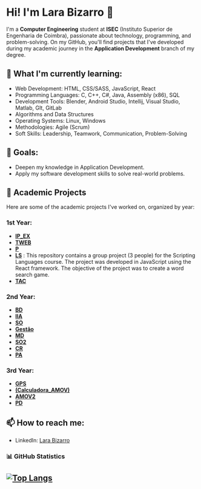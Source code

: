 # Hi! I'm Lara Bizarro 👋

I'm a **Computer Engineering** student at **ISEC** (Instituto Superior de Engenharia de Coimbra), passionate about technology, programming, and problem-solving.
On my GitHub, you'll find projects that I've developed during my academic journey in the **Application Development** branch of my degree.

## 🌱 What I'm currently learning:

- Web Development: HTML, CSS/SASS, JavaScript, React
- Programming Languages:  C, C++, C#, Java, Assembly (x86), SQL
- Development Tools: Blender, Android Studio, Intellij, Visual Studio, Matlab, GIt, GitLab
- Algorithms and Data Structures
- Operating Systems: Linux, Windows
- Methodologies: Agile (Scrum)
- Soft Skills: Leadership, Teamwork, Communication, Problem-Solving

## 🚀 Goals:

- Deepen my knowledge in Application Development.
- Apply my software development skills to solve real-world problems.

## 💼 Academic Projects

Here are some of the academic projects I've worked on, organized by year:

  ### 1st Year:
  - **[IP_EX](https://github.com/LaraFB/IP_EX.git)** 
  - **[TWEB](https://github.com/LaraFB/TWEB.git)** 
  - **[P](https://github.com/LaraFB/P.git)** 
  - **[LS](https://github.com/SophieRC/Trabalho_LS.git)** : This repository contains a group project (3 people) for the Scripting Languages course. The project was developed in JavaScript using the React framework. The objective of the project was to create a word search game.
  - **[TAC](https://github.com/LaraFB/TAC.git)** 
  
  ### 2nd Year:
  - **[BD](https://github.com/LaraFB/BD)** 
  - **[IIA](https://github.com/LaraFB/IIA)** 
  - **[SO](https://github.com/LaraFB/SO)** 
  - **[Gestão](https://github.com/LaraFB/Gestao)**
  - **[MD](https://github.com/LaraFB/MD)**
  - **[SO2](https://github.com/LaraFB/SO2)** 
  - **[CR](https://github.com/LaraFB/CR)**
  - **[PA](https://github.com/Programacao-Avancada-2025/tp-group-16)**

  
  ### 3rd Year:
  - **[GPS](https://github.com/LaraFB/GPS)**
  - **[(Calculadora_AMOV)](https://github.com/LaraFB/Calculadora_AM.git)** 
  - **[AMOV2](https://github.com/LaraFB/Contacts_App.git)**
  - **[PD](https://github.com/LaraFB/PD.git)**

## 📫 How to reach me:

- LinkedIn: [Lara Bizarro](https://www.linkedin.com/in/lara-bizarro/)


### 📊 GitHub Statistics

[![Top Langs](https://github-readme-stats.vercel.app/api/top-langs/?username=LaraFB&layout=compact&langs_count=5&theme=dark)](https://github.com/LaraFB)
---
